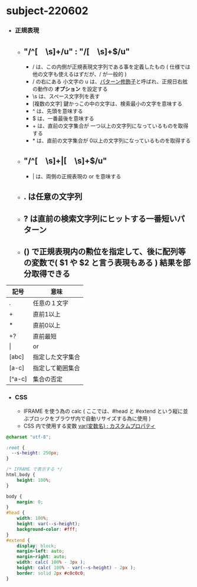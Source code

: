 # subject-220602

- ### 正規表現
  - ## **"/^[　\s]+/u"** : **"/[　\s]+$/u"**
    - / は、この内側が正規表現文字列である事を定義したもの ( 仕様では他の文字も使えるはずだが、/ が一般的 )
    - / の右にある 小文字の u は、[パターン修飾子](https://www.php.net/manual/ja/reference.pcre.pattern.modifiers.php)と呼ばれ、正規日右舷の動作の **オプション** を設定する
    - \s は、スペース文字列を表す
    - [複数の文字] 鍵かっこの中の文字は、検索最小の文字を意味する
    - ^ は、先頭を意味する
    - $ は、一番最後を意味する
    - \+ は、直前の文字集合が 一つ以上の文字列になっているものを取得する
    - \* は、直前の文字集合が 0以上の文字列になっているものを取得する
  - ## **"/^[　\s]+|[　\s]+$/u"**
    - | は、両側の正規表現の or を意味する
  - ## . は任意の文字列
  - ## ? は直前の検索文字列にヒットする一番短いパターン
  - ## () で正規表現内の勲位を指定して、後に配列等の変数で( $1 や $2 と言う表現もある ) 結果を部分取得できる

| 記号 | 意味 |
| ------------- | ------------- |
| . | 任意の１文字 |
| + | 直前1以上 |
| * | 直前0以上 |
| +? | 直前最短 |
| \| | or |
| [abc] | 指定した文字集合 |
| [a-c] | 指定して範囲集合 |
| [^a-c] | 集合の否定 |


- ### CSS 
  - IFRAME を使う為の calc ( ここでは、#head と #extend という縦に並ぶブロックをブラウザ内で自動リサイズする為に使用 )
  - CSS 内で使用する変数 [var(変数名) : カスタムプロパティ](https://www.webcreatorbox.com/tech/css-variables)
```css
@charset "utf-8";

:root {
  --s-height: 250px;
}

/* IFRAME で表示する */
html,body {
    height: 100%;
}

body {
    margin: 0;
}
#head {
    width: 100%;
    height: var(--s-height);
    background-color: #fff;
}
#extend {
    display: block;
    margin-left: auto;
    margin-right: auto;
    width: calc( 100% - 3px );
    height: calc( 100% - var(--s-height) - 2px );
    border: solid 2px #c0c0c0;
}
```
